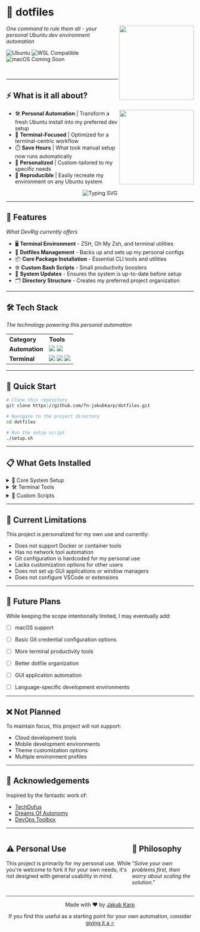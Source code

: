 # 🚀 dotfiles

<img align="right" src="https://media.giphy.com/media/v1.Y2lkPTc5MGI3NjExNmUzM2JwNmtrNnZjZGJtNGppbnA3azJ0M25uNnhlcGkwdzVsdjJtaSZlcD12MV9pbnRlcm5hbF9naWZfYnlfaWQmY3Q9Zw/kH6CqYiquZawmU1HI6/giphy.gif" width="200"/>
<p><i>One command to rule them all - your personal Ubuntu dev environment automation</i></p>
<img src="https://img.shields.io/badge/Platform-Ubuntu-E95420?style=for-the-badge&logo=ubuntu&logoColor=white" alt="Ubuntu" />
<img src="https://img.shields.io/badge/Compatible-WSL-0078D6?style=for-the-badge&logo=windows&logoColor=white" alt="WSL Compatible" />
<img src="https://img.shields.io/badge/Coming%20Soon-macOS-000000?style=for-the-badge&logo=apple&logoColor=white" alt="macOS Coming Soon" />

&nbsp;
<hr>

## ⚡ What is it all about?

<img align="right" src="https://media.giphy.com/media/v1.Y2lkPTc5MGI3NjExYTVhb3A2NWNybG11OWlmbWRuYnA5N3g2MzVsMW84N3E5c2NnMm9zZCZlcD12MV9pbnRlcm5hbF9naWZfYnlfaWQmY3Q9Zw/H62NM1ab7wzMXURdoi/giphy.gif" width="200" height="200" />

- 🛠️ **Personal Automation** | Transform a fresh Ubuntu install into my preferred dev setup
- 🧰 **Terminal-Focused** | Optimized for a terminal-centric workflow
- ⏱️ **Save Hours** | What took manual setup now runs automatically
- 👤 **Personalized** | Custom-tailored to my specific needs
- 🔄 **Reproducible** | Easily recreate my environment on any Ubuntu system

<div align="center">
  <img src="https://readme-typing-svg.herokuapp.com?font=Fira+Code&pause=1000&color=0969DA&center=true&vCenter=true&width=435&lines=My+terminal%2C+my+way;Automate+the+boring+stuff;From+fresh+install+to+productive" alt="Typing SVG" />
</div>

<hr>

## 🎯 Features

<p align="left"><i>What DevRig currently offers</i></p>

- 🖥️ **Terminal Environment** - ZSH, Oh My Zsh, and terminal utilities
- 🔧 **Dotfiles Management** - Backs up and sets up my personal configs
- 📦 **Core Package Installation** - Essential CLI tools and utilities
- ⚙️ **Custom Bash Scripts** - Small productivity boosters
- 🔄 **System Updates** - Ensures the system is up-to-date before setup
- 🗂️ **Directory Structure** - Creates my preferred project organization

<hr>

## 🛠️ Tech Stack

<p align="left"><i>The technology powering this personal automation</i></p>

<table>
  <tr>
    <th align="left">Category</th>
    <th align="left">Tools</th>
  </tr>
  <tr>
    <td><b>Automation</b></td>
    <td>
      <img src="https://img.shields.io/badge/Ansible-808080?style=for-the-badge&logo=ansible&logoColor=white" />
      <img src="https://img.shields.io/badge/Bash-808080?style=for-the-badge&logo=gnu-bash&logoColor=white" />
    </td>
  </tr>
  <tr>
    <td><b>Terminal</b></td>
    <td>
      <img src="https://img.shields.io/badge/Neovim-808080?style=for-the-badge&logo=neovim&logoColor=white" />
      <img src="https://img.shields.io/badge/Tmux-808080?style=for-the-badge&logo=tmux&logoColor=white" />
      <img src="https://img.shields.io/badge/Oh_My_Zsh-808080?style=for-the-badge&logo=ohmyzsh&logoColor=white" />
    </td>
  </tr>
</table>

<hr>

## 🚀 Quick Start

```bash
# Clone this repository
git clone https://github.com/fn-jakubkarp/dotfiles.git

# Navigate to the project directory
cd dotfiles

# Run the setup script
./setup.sh
```

<hr>

## 📋 What Gets Installed

<details>
<summary>🔄 Core System Setup</summary>

- System updates and essential packages
- ZSH with Oh My Zsh configuration
- Terminal utilities and CLI tools
- Personal dotfiles deployment

</details>

<details>
<summary>🛠️ Terminal Tools</summary>

- Neovim with basic configuration
- Tmux setup
- Common CLI utilities (grep, find, curl, wget, etc.)
- Basic system monitoring tools

</details>

<details>
<summary>🧰 Custom Scripts</summary>

- Simple workflow utilities
- System maintenance helpers
- Basic backup script for dotfiles

</details>

<hr>

## 🚧 Current Limitations

This project is personalized for my own use and currently:

- Does not support Docker or container tools
- Has no network tool automation
- Git configuration is hardcoded for my personal use
- Lacks customization options for other users
- Does not set up GUI applications or window managers
- Does not configure VSCode or extensions

<hr>

## 📝 Future Plans

While keeping the scope intentionally limited, I may eventually add:

- [ ] macOS support
- [ ] Basic Git credential configuration options
- [ ] More terminal productivity tools
- [ ] Better dotfile organization
- [ ] GUI application automation
- [ ] Language-specific development environments


<hr>

## ❌ Not Planned

To maintain focus, this project will not support:

- Cloud development tools
- Mobile development environments
- Theme customization options
- Multiple environment profiles

<hr>

## 🙏 Acknowledgements

Inspired by the fantastic work of:
- [TechDufus](https://github.com/TechDufus)
- [Dreams Of Autonomy](https://github.com/dreamsofautonomy)
- [DevOps Toolbox](https://github.com/devopstoolbox)

<hr>

<div style="display: flex; justify-content: space-between;">
  <div>
    <h2>⚠️ Personal Use</h2>
    <p>This project is primarily for my personal use. While you're welcome to fork it for your own needs, it's not designed with general usability in mind.</p>
  </div>
  <div>
    <h2>💭 Philosophy</h2>
    <p><i>"Solve your own problems first, then worry about scaling the solution."</i></p>
  </div>
</div>

<hr>

<div align="center">
  <p>Made with ❤️ by <a href="https://github.com/qunikarp">Jakub Karp</a></p>
  <p>If you find this useful as a starting point for your own automation, consider <a href="https://github.com/qunikarp/devrig">giving it a ⭐</a></p>
</div>
